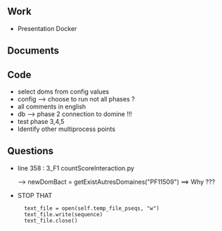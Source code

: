 ## Work
- Presentation Docker

## Documents

## Code

- select doms from config values
- config --> choose to run not all phases ?
- all comments in english
- db --> phase 2 connection to domine !!!
- test phase 3,4,5
- Identify other multiprocess points

## Questions

- line 358 : 3_F1 countScoreInteraction.py 
    
    --> newDomBact = getExistAutresDomaines("PF11509") ==> Why ???
    
- STOP THAT

        text_file = open(self.temp_file_pseqs, "w")
        text_file.write(sequence)
        text_file.close()